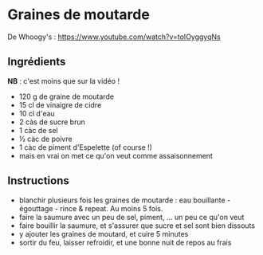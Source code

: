 # Graines de moutarde

De Whoogy's : https://www.youtube.com/watch?v=toIOyggyqNs

## Ingrédients

**NB** : c'est moins que sur la vidéo !

- 120 g de graine de moutarde
- 15 cl de vinaigre de cidre
- 10 cl d'eau 
- 2 càs de sucre brun
- 1 càc de sel
- ½ càc de poivre
- 1 càc de piment d'Espelette (of course !) 
- mais en vrai on met ce qu'on veut comme assaisonnement

## Instructions

- blanchir plusieurs fois les graines de moutarde : eau bouillante - égouttage - rince & repeat. Au moins 5 fois.
- faire la saumure avec un peu de sel, piment, ... un peu ce qu'on veut
- faire bouillir la saumure, et s'assurer que sucre et sel sont bien dissouts
- y ajouter les graines de moutard, et cuire 5 minutes
- sortir du feu, laisser refroidir, et une bonne nuit de repos au frais
